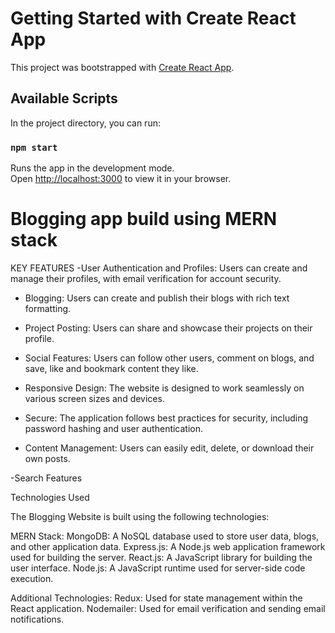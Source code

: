 # Getting Started with Create React App

This project was bootstrapped with [Create React App](https://github.com/facebook/create-react-app).

## Available Scripts

In the project directory, you can run:

### `npm start`

Runs the app in the development mode.\
Open [http://localhost:3000](http://localhost:3000) to view it in your browser.

 
# Blogging app build using MERN stack

KEY FEATURES
-User Authentication and Profiles: Users can create and manage their profiles, with email verification for account security.

- Blogging: Users can create and publish their blogs with rich text formatting.

- Project Posting: Users can share and showcase their projects on their profile.

- Social Features: Users can follow other users, comment on blogs, and save, like and bookmark content they like.

- Responsive Design: The website is designed to work seamlessly on various screen sizes and devices.

- Secure: The application follows best practices for security, including password hashing and user authentication.

- Content Management: Users can easily edit, delete, or download their own posts.

-Search Features

Technologies Used

The Blogging Website is built using the following technologies:

MERN Stack:
 MongoDB: A NoSQL database used to store user data, blogs, and other application data.
 Express.js: A Node.js web application framework used for building the server.
 React.js: A JavaScript library for building the user interface.
 Node.js: A JavaScript runtime used for server-side code execution.

Additional Technologies:
 Redux: Used for state management within the React application.
 Nodemailer: Used for email verification and sending email notifications.
